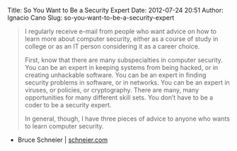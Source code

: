 Title: So You Want to Be a Security Expert
Date: 2012-07-24 20:51
Author: Ignacio Cano
Slug: so-you-want-to-be-a-security-expert

> I regularly receive e-mail from people who want advice on how to learn
> more about computer security, either as a course of study in college
> or as an IT person considering it as a career choice.
>
> First, know that there are many subspecialties in computer security.
> You can be an expert in keeping systems from being hacked, or in
> creating unhackable software. You can be an expert in finding security
> problems in software, or in networks. You can be an expert in viruses,
> or policies, or cryptography. There are many, many opportunities for
> many different skill sets. You don’t have to be a coder to be a
> security expert.
>
> In general, though, I have three pieces of advice to anyone who wants
> to learn computer security.

- Bruce Schneier | [schneier.com][]

  [schneier.com]: https://www.schneier.com/blog/archives/2012/07/how_to_become_a_1.html
    "So You Want to Be a Security Expert"
